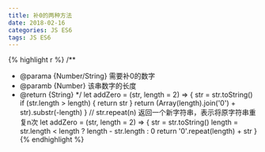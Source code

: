 ```yaml
---
title: 补0的两种方法
date: 2018-02-16
categories: JS ES6
tags: JS ES6
---
```


{% highlight r %}
/**
 * @parama  {Number/String} 需要补0的数字
 * @paramb  {Number} 该串数字的长度
 * @return  {String}
 */
let addZero = (str, length = 2) => {
	str = str.toString()
	if (str.length > length) {
		return str
	}
	return (Array(length).join('0') + str).substr(-length)
}
// str.repeat(n) 返回一个新字符串，表示将原字符串重复n次
let addZero = (str, length = 2) => {
	str = str.toString()
	length = str.length < length ? length - str.length : 0
	return '0'.repeat(length) + str
}
{% endhighlight %}

